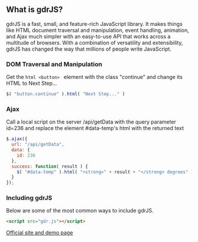 ## What is gdrJS?

gdrJS is a fast, small, and feature-rich JavaScript library. It makes things like HTML document traversal and manipulation, event handling, animation, and Ajax much simpler with an easy-to-use API that works across a multitude of browsers. With a combination of versatility and extensibility, gdrJS has changed the way that millions of people write JavaScript.

### DOM Traversal and Manipulation

Get the ```html <button> ``` element with the class "continue" and change its HTML to Next Step...
  
```javascript
$( "button.continue" ).html( "Next Step..." )
```

### Ajax

Call a local script on the server /api/getData with the query parameter id=236 and replace the element #data-temp's html with the returned text

```javascript
$.ajax({
  url: "/api/getData",
  data: {
    id: 236
  },
  success: function( result ) {
    $( "#data-temp" ).html( "<strong>" + result + "</strong> degrees" );
  }
});
```

### Including gdrJS

Below are some of the most common ways to include gdrJS.

```html
<script src="gdr.js"></script>
```

[Official site and demo page](https://gdr.one/ru/gdr-js)
